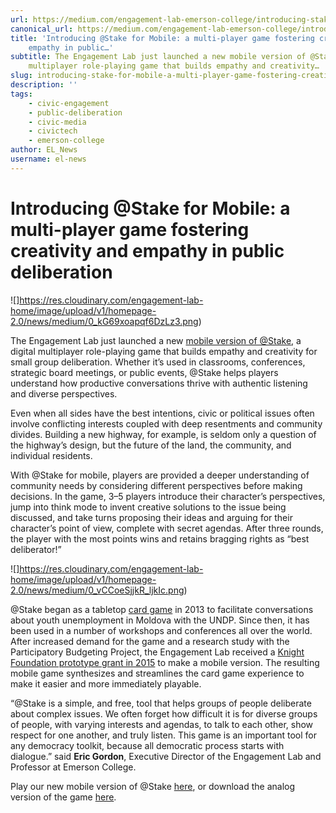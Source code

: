 ```yaml
---
url: https://medium.com/engagement-lab-emerson-college/introducing-stake-for-mobile-a-multi-player-game-fostering-creativity-and-empathy-in-public-7d47aeebcdd4
canonical_url: https://medium.com/engagement-lab-emerson-college/introducing-stake-for-mobile-a-multi-player-game-fostering-creativity-and-empathy-in-public-7d47aeebcdd4
title: 'Introducing @Stake for Mobile: a multi-player game fostering creativity and
    empathy in public…'
subtitle: The Engagement Lab just launched a new mobile version of @Stake, a digital
    multiplayer role-playing game that builds empathy and creativity…
slug: introducing-stake-for-mobile-a-multi-player-game-fostering-creativity-and-empathy-in-public
description: ''
tags:
    - civic-engagement
    - public-deliberation
    - civic-media
    - civictech
    - emerson-college
author: EL_News
username: el-news
---
```


# Introducing @Stake for Mobile: a multi-player game fostering creativity and empathy in public deliberation

![]https://res.cloudinary.com/engagement-lab-home/image/upload/v1/homepage-2.0/news/medium/0_kG69xoapqf6DzLz3.png)

The Engagement Lab just launched a new [mobile version of @Stake](https://atstakegame.org/), a digital multiplayer role-playing game that builds empathy and creativity for small group deliberation. Whether it’s used in classrooms, conferences, strategic board meetings, or public events, @Stake helps players understand how productive conversations thrive with authentic listening and diverse perspectives.

Even when all sides have the best intentions, civic or political issues often involve conflicting interests coupled with deep resentments and community divides. Building a new highway, for example, is seldom only a question of the highway’s design, but the future of the land, the community, and individual residents.

With @Stake for mobile, players are provided a deeper understanding of community needs by considering different perspectives before making decisions. In the game, 3–5 players introduce their character’s perspectives, jump into think mode to invent creative solutions to the issue being discussed, and take turns proposing their ideas and arguing for their character’s point of view, complete with secret agendas. After three rounds, the player with the most points wins and retains bragging rights as “best deliberator!”

![]https://res.cloudinary.com/engagement-lab-home/image/upload/v1/homepage-2.0/news/medium/0_vCCoeSjjkR_ljkIc.png)

@Stake began as a tabletop [card game](https://elab.emerson.edu/projects/participation-and-engagement/atstake) in 2013 to facilitate conversations about youth unemployment in Moldova with the UNDP. Since then, it has been used in a number of workshops and conferences all over the world. After increased demand for the game and a research study with the Participatory Budgeting Project, the Engagement Lab received a [Knight Foundation prototype grant in 2015](https://medium.com/engagement-lab-emerson-college/stake-to-receive-knight-prototype-fund-grant-7d9e68654250) to make a mobile version. The resulting mobile game synthesizes and streamlines the card game experience to make it easier and more immediately playable.

“@Stake is a simple, and free, tool that helps groups of people deliberate about complex issues. We often forget how difficult it is for diverse groups of people, with varying interests and agendas, to talk to each other, show respect for one another, and truly listen. This game is an important tool for any democracy toolkit, because all democratic process starts with dialogue.” said **Eric Gordon**, Executive Director of the Engagement Lab and Professor at Emerson College.

Play our new mobile version of @Stake [here](https://atstakegame.org/), or download the analog version of the game [here](http://elabhome.blob.core.windows.net/resources/stake-rules-and-role-cards.pdf).
